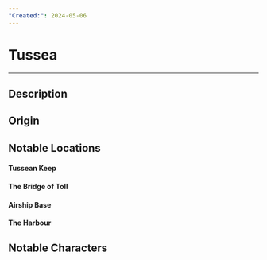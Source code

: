 ```yaml
---
"Created:": 2024-05-06
---
```

# Tussea
---
## Description




## Origin





## Notable Locations

#### Tussean Keep

#### The Bridge of Toll

#### Airship Base

#### The Harbour







## Notable Characters

